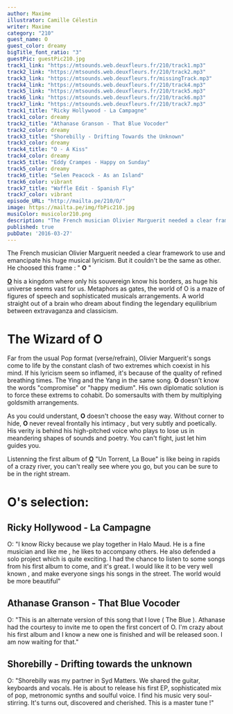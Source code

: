 ```yaml
---
author: Maxime
illustrator: Camille Célestin
writer: Maxime
category: "210"
guest_name: O
guest_color: dreamy
bigTitle_font_ratio: "3"
guestPic: guestPic210.jpg
track1_link: "https://mtsounds.web.deuxfleurs.fr/210/track1.mp3"
track2_link: "https://mtsounds.web.deuxfleurs.fr/210/track2.mp3"
track3_link: "https://mtsounds.web.deuxfleurs.fr/missingTrack.mp3"
track4_link: "https://mtsounds.web.deuxfleurs.fr/210/track4.mp3"
track5_link: "https://mtsounds.web.deuxfleurs.fr/210/track5.mp3"
track6_link: "https://mtsounds.web.deuxfleurs.fr/210/track6.mp3"
track7_link: "https://mtsounds.web.deuxfleurs.fr/210/track7.mp3"
track1_title: "Ricky Hollywood - La Campagne"
track1_color: dreamy
track2_title: "Athanase Granson - That Blue Vocoder"
track2_color: dreamy
track3_title: "Shorebilly - Drifting Towards the Unknown"
track3_color: dreamy
track4_title: "O - A Kiss"
track4_color: dreamy
track5_title: "Eddy Crampes - Happy on Sunday"
track5_color: dreamy
track6_title: "Selen Peacock - As an Island"
track6_color: vibrant
track7_title: "Waffle Edit - Spanish Fly"
track7_color: vibrant
episode_URL: "http://mailta.pe/210/O/"
image: https://mailta.pe/img/fbPic210.jpg
musiColor: musicolor210.png
description: "The French musician Olivier Marguerit needed a clear framework to use and emancipate his huge musical lyricism. But it couldn't be the same as other. He choosed this frame : \"O\""
published: true
pubDate: '2016-03-27'
---
```


The French musician Olivier Marguerit needed a clear framework to use and emancipate his huge musical lyricism. But it couldn't be the same as other. He choosed this frame : " **O** "

[**O**](https://www.facebook.com/OOhmMusic/) his a kingdom where only his souvereign know his borders, as huge his universe seems vast for us. Metaphors as gates, the world of O is a maze of figures of speech and sophisticated musicals arrangements. A world straight out of a brain who dream about finding the legendary equilibrium between extravaganza and classicism. 

# The Wizard of O

Far from the usual Pop format (verse/refrain), Olivier Marguerit's songs come to life by the constant clash of two extremes which coexist in his mind. If his lyricism seem so inflamed, it's because of the quality of refined breathing times. The Ying and the Yang in the same song. **O** doesn't know the words "compromise" or "happy medium". His own diplomatic solution is to force these extrems to cohabit. Do somersaults with them by multiplying goldsmith arrangements. 

As you could understant, **O** doesn't choose the easy way. Without corner to hide, **O** never reveal frontally his intimacy , but very subtly and poetically. His verity is behind his high-pitched voice who plays to lose us in meandering shapes of sounds and poetry. You can't fight, just let him guides you.

Listenning the first album of [**O**](http://oohmmusic.com/) "Un Torrent, La Boue" is like being in rapids of a crazy river, you can't really see where you go, but you can be sure to be in the right stream.
 
# O's selection:

## Ricky Hollywood - La Campagne 

O: "I know Ricky because we play together in Halo Maud. He is a fine musician and like me , he likes to accompany others. He also defended a solo project which is quite exciting. I had the chance to listen to some songs from his first album to come, and it's great. I would like it to be very well known , and make everyone sings his songs in the street. The world would be more beautiful"

## Athanase Granson - That Blue Vocoder

O: "This is an alternate version of this song that I love ( The Blue ). Athanase had the courtesy to invite me to open the first concert of O. I'm crazy about his first album and I know a new one is finished and will be released soon. I am now waiting for that."

## Shorebilly - Drifting towards the unknown

O: "Shorebilly was my partner in Syd Matters. We shared the guitar, keyboards and vocals. He is about to release his first EP, sophisticated mix of pop, metronomic synths and soulful voice. I find his music very soul-stirring. It's turns out, discovered and cherished. This is a master tune !"
